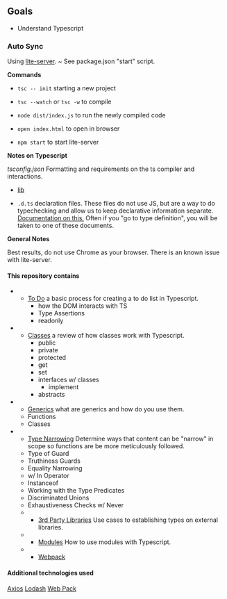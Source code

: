 ## Goals

- Understand Typescript

### Auto Sync
Using [lite-server](https://www.npmjs.com/package/lite-server). 
  ~ See package.json "start" script. 

**Commands**
* `tsc -- init` starting a new project

* `tsc --watch` or `tsc -w` to compile 

* `node dist/index.js` to run the newly compiled code 

* `open index.html` to open in browser

* `npm start` to start lite-server


**Notes on Typescript**

*tsconfig.json* Formatting and requirements on the ts compiler and interactions. 

- [lib](https://www.typescriptlang.org/tsconfig#lib) 

* `.d.ts` declaration files. These files do not use JS, but are a way to do typechecking and allow us to keep declarative information separate. [Documentation on this.](https://www.typescriptlang.org/docs/handbook/declaration-files/templates/module-d-ts.html) Often if you "go to type definition", you will be taken to one of these documents. 

**General Notes**

Best results, do not use Chrome as your browser. There is an known issue with lite-server. 

#### This repository contains 

* - [To Do](./TODO/)
  a basic process for creating a to do list in Typescript. 
    - how the DOM interacts with TS
    - Type Assertions 
    - readonly
* - [Classes](./CLASSES/)
  a review of how classes work with Typescript. 
    - public
    - private
    - protected 
    - get 
    - set 
    - interfaces w/ classes
      - implement 
    - abstracts 

* - [Generics](./GENERICS/)
  what are generics and how do you use them. 
  - Functions
  - Classes 

* - [Type Narrowing](./TYPENARROWING/)
  Determine ways that content can be "narrow" in scope so functions are be more meticulously followed. 
  - Type of Guard 
  - Truthiness Guards 
  - Equality Narrowing 
  - w/ In Operator
  - Instanceof 
  - Working with the Type Predicates 
  - Discriminated Unions
  - Exhaustiveness Checks w/ Never

  * - [3rd Party Libraries](./LIBRARIES/)
    Use cases to establishing types on external libraries. 

  * - [Modules](./MODULES/)
    How to use modules with Typescript. 

  * - [Webpack](./WEBPACK/)

#### Additional technologies used
[Axios](https://www.npmjs.com/package/axios)
[Lodash](https://lodash.com/)
[Web Pack](https://webpack.js.org/)